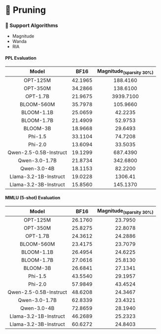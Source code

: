 # 🧩 Pruning

### 🐬 Support Algorithms
- Magnitude
- Wanda
- RIA

#### PPL Evaluation

| Model | BF16 | Magnitude<sub>(sparsity 30%) |
| :---: | :---: | :---: |
| OPT-125M | 42.1965 | 188.4160 |
| OPT-350M | 34.2866 | 138.6100 |
| OPT-1.7B | 21.9675 | 3939.7100 |
| BLOOM-560M | 35.7978 | 105.9660 |
| BLOOM-1.1B | 25.0659 | 42.2235 |
| BLOOM-1.7B | 21.4909 | 52.9753 |
| BLOOM-3B | 18.9668 | 29.6493 |
| Phi-1.5 | 33.1104 | 74.7208 |
| Phi-2.0 | 13.6094 | 33.5035 |
| Qwen-2.5-0.5B-Instruct | 19.1299 | 687.4390 |
| Qwen-3.0-1.7B | 21.8734 | 342.6800 |
| Qwen-3.0-4B | 18.1153 | 82.2200 |
| Llama-3.2-1B-Instruct | 19.0228 | 1306.41 |
| Llama-3.2-3B-Instruct | 15.8560 | 145.1370 |

#### MMLU (5-shot) Evaluation

| Model | BF16 | Magnitude<sub>(sparsity 30%)|
| :---: | :---: | :---: |
| OPT-125M | 26.1760 | 23.7950 |
| OPT-350M | 25.8275 | 22.8078 |
| OPT-1.7B | 24.3612 | 24.2886 |
| BLOOM-560M | 23.4175 | 23.7079 |
| BLOOM-1.1B | 26.4954 | 24.6225 |
| BLOOM-1.7B | 27.0616 | 25.8130 |
| BLOOM-3B | 26.6841 | 27.1341 |
| Phi-1.5 | 43.5540 | 29.1957 |
| Phi-2.0 | 57.9849 | 43.4524 |
| Qwen-2.5-0.5B-Instruct | 48.6208 | 24.3467 |
| Qwen-3.0-1.7B | 62.8339 | 23.4321 |
| Qwen-3.0-4B | 72.8659 | 28.1940 |
| Llama-3.2-1B-Instruct | 46.2689 | 25.2323 |
| Llama-3.2-3B-Instruct | 60.6272 | 24.8403 |
